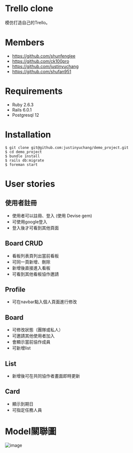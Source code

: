 # Trello clone

模仿打造自己的Trello。

# Members

* https://github.com/shunfenglee
* https://github.com/ck100pro
* https://github.com/justinyuchang
* https://github.com/shufan951

# Requirements

* Ruby 2.6.3
* Rails 6.0.1
* Postgresql 12

# Installation

```
$ git clone git@github.com:justinyuchang/demo_project.git  
$ cd demo_project
$ bundle install   
$ rails db:migrate
$ foreman start
```

# User stories
## 使用者註冊
- 使用者可以註冊、登入 (使用 Devise gem)
- 可使用google登入
- 登入後才可看到其他頁面

## Board CRUD
- 看板列表頁列出當前看板
- 可同一頁新增、刪除
- 新增後直接進入看板
- 可看到其他看板協作邀請

## Profile
- 可在navbar點入個人頁面進行修改

## Board
- 可修改狀態（團隊或私人）
- 可邀請其他使用者加入
- 會顯示當前協作成員
- 可新增list

## List
- 新增後可在共同協作者畫面即時更新

## Card
- 顯示到期日
- 可指定任務人員

# Model關聯圖
![image](https://github.com/justinyuchang/demo_project/blob/master/model%E9%97%9C%E8%81%AF%E5%9C%96.001.jpeg)


